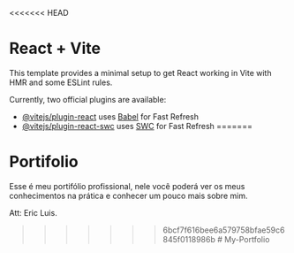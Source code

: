 <<<<<<< HEAD
# React + Vite

This template provides a minimal setup to get React working in Vite with HMR and some ESLint rules.

Currently, two official plugins are available:

- [@vitejs/plugin-react](https://github.com/vitejs/vite-plugin-react/blob/main/packages/plugin-react/README.md) uses [Babel](https://babeljs.io/) for Fast Refresh
- [@vitejs/plugin-react-swc](https://github.com/vitejs/vite-plugin-react-swc) uses [SWC](https://swc.rs/) for Fast Refresh
=======

# Portifolio

Esse é meu portifólio profissional, nele você poderá ver os meus <br />
conhecimentos na prática e conhecer um pouco mais sobre mim. 

Att: Eric Luis.
>>>>>>> 6bcf7f616bee6a579758bfae59c6845f0118986b
#   M y - P o r t f o l i o  
 